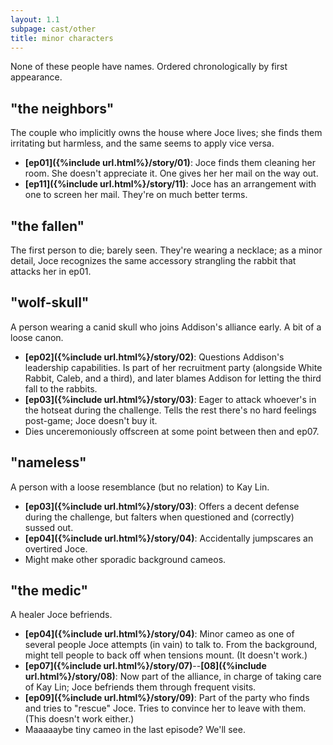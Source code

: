 ```yaml
---
layout: 1.1
subpage: cast/other
title: minor characters
---
```

None of these people have names. Ordered chronologically by first appearance.

## "the neighbors"
The couple who implicitly owns the house where Joce lives; she finds them irritating but harmless, and the same seems to apply vice versa.
- **[ep01]({%include url.html%}/story/01)**: Joce finds them cleaning her room. She doesn't appreciate it. One gives her her mail on the way out.
- **[ep11]({%include url.html%}/story/11)**: Joce has an arrangement with one to screen her mail. They're on much better terms.

## "the fallen"
The first person to die; barely seen. They're wearing a necklace; as a minor detail, Joce recognizes the same accessory strangling the rabbit that attacks her in ep01.

## "wolf-skull"
A person wearing a canid skull who joins Addison's alliance early. A bit of a loose canon.
- **[ep02]({%include url.html%}/story/02)**: Questions Addison's leadership capabilities. Is part of her recruitment party (alongside White Rabbit, Caleb, and a third), and later blames Addison for letting the third fall to the rabbits.
- **[ep03]({%include url.html%}/story/03)**: Eager to attack whoever's in the hotseat during the challenge. Tells the rest there's no hard feelings post-game; Joce doesn't buy it.
- Dies unceremoniously offscreen at some point between then and ep07.

## "nameless"
A person with a loose resemblance (but no relation) to Kay Lin.
- **[ep03]({%include url.html%}/story/03)**: Offers a decent defense during the challenge, but falters when questioned and (correctly) sussed out.
- **[ep04]({%include url.html%}/story/04)**: Accidentally jumpscares an overtired Joce.
- Might make other sporadic background cameos.

## "the medic"
A healer Joce befriends.
- **[ep04]({%include url.html%}/story/04)**: Minor cameo as one of several people Joce attempts (in vain) to talk to. From the background, might tell people to back off when tensions mount. (It doesn't work.)
- **[ep07]({%include url.html%}/story/07)**--**[08]({%include url.html%}/story/08)**: Now part of the alliance, in charge of taking care of Kay Lin; Joce befriends them through frequent visits.
- **[ep09]({%include url.html%}/story/09)**: Part of the party who finds and tries to "rescue" Joce. Tries to convince her to leave with them. (This doesn't work either.)
- Maaaaaybe tiny cameo in the last episode? We'll see.